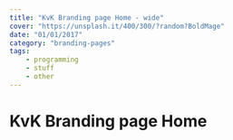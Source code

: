 ```yaml
---
title: "KvK Branding page Home - wide"
cover: "https://unsplash.it/400/300/?random?BoldMage"
date: "01/01/2017"
category: "branding-pages"
tags:
    - programming
    - stuff
    - other
---
```


# KvK Branding page Home

